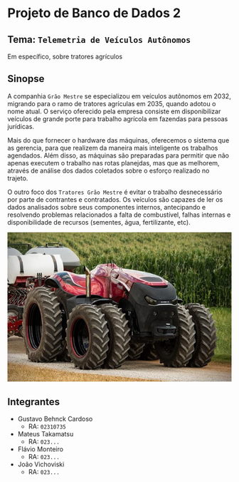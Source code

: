 # Projeto de Banco de Dados 2

## Tema: `Telemetria de Veículos Autônomos`

Em específico, sobre tratores agrículos

## Sinopse

A companhia `Grão Mestre` se especializou em veículos autônomos em 2032, migrando para o ramo de tratores agrículas em 2035, quando adotou o nome atual. O serviço oferecido pela empresa consiste em disponibilizar veículos de grande porte para trabalho agrícola em fazendas para pessoas jurídicas.

Mais do que fornecer o hardware das máquinas, oferecemos o sistema que as gerencia, para que realizem da maneira mais inteligente os trabalhos agendados. Além disso, as máquinas são preparadas para permitir que não apenas executem o trabalho nas rotas planejdas, mas que as melhorem, através de análise dos dados coletados sobre o esforço realizado no trajeto.

O outro foco dos `Tratores Grão Mestre` é evitar o trabalho desnecessário por parte de contrantes e contratados. Os veículos são capazes de ler os dados analisados sobre seus componentes internos, antecipando e resolvendo problemas relacionados a falta de combustível, falhas internas e disponibilidade de recursos (sementes, água, fertilizante, etc).

![tractor_image](./docs/images/interestelar%20tractor.webp)

## Integrantes

- Gustavo Behnck Cardoso
  - RA: `02310735`
- Mateus Takamatsu
    - RA: `023...`
- Flávio Monteiro
    - RA: `023...`
- João Vichoviski
    - RA: `023...`
  